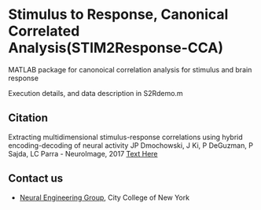 Stimulus to Response, Canonical Correlated Analysis(STIM2Response-CCA)
=====

MATLAB package for canonoical correlation analysis for stimulus and brain response

Execution details, and data description in S2Rdemo.m


Citation
--------------
Extracting multidimensional stimulus-response correlations using hybrid encoding-decoding of neural activity
JP Dmochowski, J Ki, P DeGuzman, P Sajda, LC Parra - NeuroImage, 2017 [Text Here](http://www.sciencedirect.com/science/article/pii/S1053811917304299)

## Contact us
* [Neural Engineering Group](http://neuralengr.com/), City College of New York
